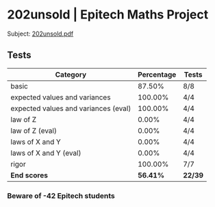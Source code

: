 # 202unsold | Epitech Maths Project

Subject: [202unsold.pdf](/Subjects/202unsold.pdf)

## Tests

| Category | Percentage | Tests |
|----------|------------|-------|
| basic | 87.50% | 8/8 |
| expected values and variances | 100.00% | 4/4 |
| expected values and variances (eval) | 100.00% | 4/4 |
| law of Z | 0.00% | 4/4 |
| law of Z (eval) | 0.00% | 4/4 |
| laws of X and Y | 0.00% | 4/4 |
| laws of X and Y (eval) | 0.00% | 4/4 |
| rigor | 100.00% | 7/7 |
| **End scores** | **56.41%** | **22/39** |

### Beware of -42 Epitech students
